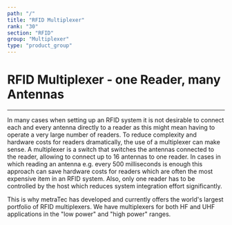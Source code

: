 ```yaml
---
path: "/"
title: "RFID Multiplexer"
rank: "30"
section: "RFID"
group: "Multiplexer"
type: "product_group"
---
```

# RFID Multiplexer - one Reader, many Antennas
***

In many cases when setting up an RFID system it is not desirable to connect each and every antenna directly to a reader as this might mean having to operate a very large number of readers. To reduce complexity and hardware costs for readers dramatically, the use of a multiplexer can make sense. A multiplexer is a switch that switches the antennas connected to the reader, allowing to connect up to 16 antennas to one reader. In cases in which reading an antenna e.g. every 500 milliseconds is enough this approach can save hardware costs for readers which are often the most expensive item in an RFID system. Also, only one reader has to be controlled by the host which reduces system integration effort significantly.

This is why metraTec has developed and currently offers the world's largest portfolio of RFID multiplexers. We have multiplexers for both HF and UHF applications in the "low power" and "high power" ranges.
